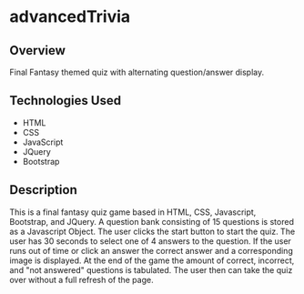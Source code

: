 # advancedTrivia

## Overview

Final Fantasy themed quiz with alternating question/answer display.

## Technologies Used

* HTML
* CSS
* JavaScript
* JQuery
* Bootstrap

## Description

This is a final fantasy quiz game based in HTML, CSS, Javascript, Bootstrap, and JQuery. A question bank consisting of 15 questions is stored as a Javascript Object. The user clicks the start button to start the quiz. The user has 30 seconds to select one of 4 answers to the question. If the user runs out of time or click an answer the correct answer and a corresponding image is displayed. At the end of the game the amount of correct, incorrect, and "not answered" questions is tabulated. The user then can take the quiz over without a full refresh of the page.
